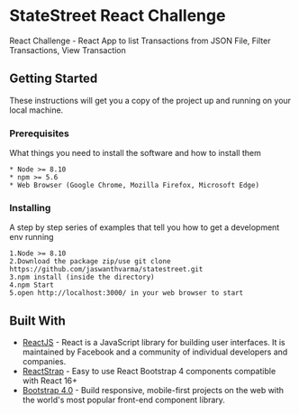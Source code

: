 # StateStreet React Challenge
React Challenge - React App to list Transactions from JSON File, Filter Transactions, View Transaction

## Getting Started

These instructions will get you a copy of the project up and running on your local machine.
### Prerequisites

What things you need to install the software and how to install them

```
* Node >= 8.10
* npm >= 5.6
* Web Browser (Google Chrome, Mozilla Firefox, Microsoft Edge)
```

### Installing

A step by step series of examples that tell you how to get a development env running

```
1.Node >= 8.10
2.Download the package zip/use git clone https://github.com/jaswanthvarma/statestreet.git
3.npm install (inside the directory)
4.npm Start
5.open http://localhost:3000/ in your web browser to start
```

## Built With

* [ReactJS](https://reactjs.ord/) - React is a JavaScript library for building user interfaces. It is maintained by Facebook and a community of individual developers and companies.
* [ReactStrap](https://reactstrap.github.io/) - Easy to use React Bootstrap 4 components compatible with React 16+
* [Bootstrap 4.0](https://getbootstrap.com/) - Build responsive, mobile-first projects on the web with the world's most popular front-end component library.
